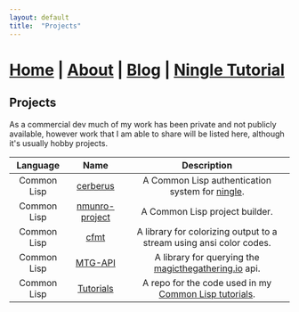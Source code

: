 ```yaml
---
layout: default
title:  "Projects"
---
```


# [Home](index.markdown) | [About](about.markdown) | [Blog](blog.markdown) | [Ningle Tutorial](/2024/12/29/ningle-1.html)

## Projects

As a commercial dev much of my work has been private and not publicly available, however work that I am able to share will be listed here, although it's usually hobby projects.

| Language    | Name                                                       | Description                                                                                                       |
| :---------: | :--------------------------------------------------------: | :---------------------------------------------------------------------------------------------------------------: |
| Common Lisp | [cerberus](https://github.com/nmunro/cerberus/) | A Common Lisp authentication system for [ningle](https://github.com/fukamachi/ningle).                                                                                    |
| Common Lisp | [nmunro-project](https://github.com/nmunro/nmunro-project) | A Common Lisp project builder.                                                                                    |
| Common Lisp | [cfmt](https://github.com/nmunro/cfmt)                     | A library for colorizing output to a stream using ansi color codes.                                               |
| Common Lisp | [MTG-API](https://github.com/nmunro/mtg-api)               | A library for querying the [magicthegathering.io](magicthegathering.io) api.                                      |
| Common Lisp | [Tutorials](https://github.com/nmunro/cl-tutorials)        | A repo for the code used in my [Common Lisp tutorials](https://www.youtube.com/channel/UC1J47RqBfY6VgLUZ5YSYkqw). |
